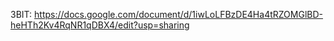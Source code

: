 ЗВІТ: https://docs.google.com/document/d/1iwLoLFBzDE4Ha4tRZOMGlBD-heHTh2Kv4RqNR1qDBX4/edit?usp=sharing
